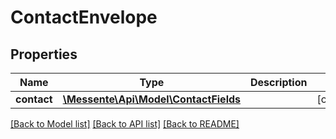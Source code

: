 # ContactEnvelope

## Properties
Name | Type | Description | Notes
------------ | ------------- | ------------- | -------------
**contact** | [**\Messente\Api\Model\ContactFields**](ContactFields.md) |  | [optional] 

[[Back to Model list]](../README.md#documentation-for-models) [[Back to API list]](../README.md#documentation-for-api-endpoints) [[Back to README]](../README.md)


